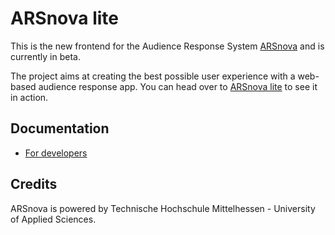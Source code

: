 # ARSnova lite

This is the new frontend for the Audience Response System [ARSnova](https://arsnova.eu) and is currently in beta.

The project aims at creating the best possible user experience with a web-based audience response app. You can head over to [ARSnova lite](https://beta.arsnova.eu) to see it in action.

## Documentation

* [For developers](development.md)

## Credits

ARSnova is powered by Technische Hochschule Mittelhessen - University of Applied Sciences.
